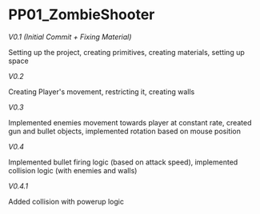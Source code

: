 # PP01_ZombieShooter
 
_V0.1 (Initial Commit + Fixing Material)_

Setting up the project, creating primitives, creating materials, setting up space

_V0.2_

Creating Player's movement, restricting it, creating walls

_V0.3_

Implemented enemies movement towards player at constant rate, created gun and bullet objects, implemented rotation based on mouse position

_V0.4_

Implemented bullet firing logic (based on attack speed), implemented collision logic (with enemies and walls)

_V0.4.1_

Added collision with powerup logic
